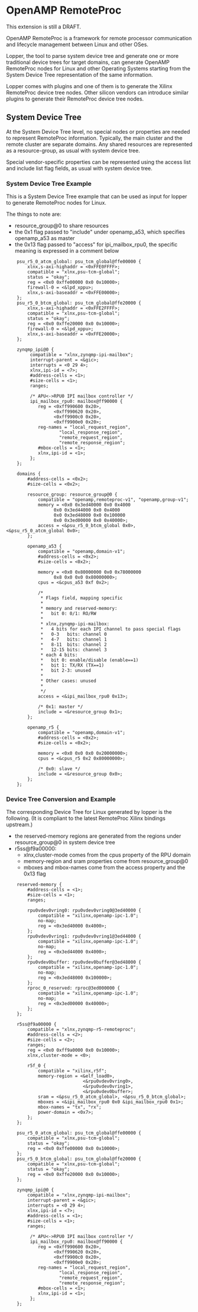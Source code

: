 # OpenAMP RemoteProc

This extension is still a DRAFT.


OpenAMP RemoteProc is a framework for remote processor communication and
lifecycle management between Linux and other OSes.

Lopper, the tool to parse system device tree and generate one or more
traditional device trees for target domains, can generate OpenAMP
RemoteProc nodes for Linux and other Operating Systems starting from the
System Device Tree representation of the same information.

Lopper comes with plugins and one of them is to generate the Xilinx
RemoteProc device tree nodes. Other silicon vendors can introduce
similar plugins to generate their RemoteProc device tree nodes.



## System Device Tree

At the System Device Tree level, no special nodes or properties are
needed to represent RemoteProc information. Typically, the main cluster
and the remote cluster are separate domains. Any shared resources are
represented as a resource-group, as usual with system device tree.

Special vendor-specific properties can be represented using the access
list and include list flag fields, as usual with system device tree.



### System Device Tree Example

This is a System Device Tree example that can be used as input for
lopper to generate RemoteProc nodes for Linux.

The things to note are:

- resource\_group@0 to share resources
- the 0x1 flag passed to "include" under openamp\_a53, which specifies
  openamp\_a53 as master
- the 0x13 flag passed to "access" for ipi\_mailbox\_rpu0, the specific
  meaning is expressed in a comment below


~~~
	psu_r5_0_atcm_global: psu_tcm_global@ffe00000 {
		xlnx,s-axi-highaddr = <0xFFE0FFFF>;
		compatible = "xlnx,psu-tcm-global";
		status = "okay";
		reg = <0x0 0xffe00000 0x0 0x10000>;
		firewall-0 = <&lpd_xppu>;
		xlnx,s-axi-baseaddr = <0xFFE00000>;
	};
	psu_r5_0_btcm_global: psu_tcm_global@ffe20000 {
		xlnx,s-axi-highaddr = <0xFFE2FFFF>;
		compatible = "xlnx,psu-tcm-global";
		status = "okay";
		reg = <0x0 0xffe20000 0x0 0x10000>;
		firewall-0 = <&lpd_xppu>;
		xlnx,s-axi-baseaddr = <0xFFE20000>;
	};

	zynqmp_ipi@0 {
		 compatible = "xlnx,zynqmp-ipi-mailbox";
		 interrupt-parent = <&gic>;
		 interrupts = <0 29 4>;
		 xlnx,ipi-id = <7>;
		 #address-cells = <1>;
		 #size-cells = <1>;
		 ranges;

		 /* APU<->RPU0 IPI mailbox controller */
		 ipi_mailbox_rpu0: mailbox@ff90000 {
			reg = <0xff990600 0x20>,
			      <0xff990620 0x20>,
			      <0xff9900c0 0x20>,
			      <0xff9900e0 0x20>;
			reg-names = "local_request_region",
				    "local_response_region",
				    "remote_request_region",
				    "remote_response_region";
			#mbox-cells = <1>;
			xlnx,ipi-id = <1>;
		 };
	};

	domains {
		#address-cells = <0x2>;
		#size-cells = <0x2>;

		resource_group: resource_group@0 {
			compatible = "openamp,remoteproc-v1", "openamp,group-v1";
			memory = <0x0 0x3ed40000 0x0 0x4000
				  0x0 0x3ed44000 0x0 0x4000
				  0x0 0x3ed48000 0x0 0x100000
				  0x0 0x3ed00000 0x0 0x40000>;
			access = <&psu_r5_0_btcm_global 0x0>, <&psu_r5_0_atcm_global 0x0>;
		};

		openamp_a53 {
			compatible = "openamp,domain-v1";
			#address-cells = <0x2>;
			#size-cells = <0x2>;

			memory = <0x0 0x80000000 0x0 0x78000000
				  0x8 0x0 0x0 0x80000000>;
			cpus = <&cpus_a53 0xf 0x2>;

			/*
			 * Flags field, mapping specific
			 *
			 * memory and reserved-memory:
			 *   bit 0: 0/1: RO/RW
			 *
			 * xlnx,zynqmp-ipi-mailbox:
			 *   4 bits for each IPI channel to pass special flags
			 *   0-3   bits: channel 0
			 *   4-7   bits: channel 1
			 *   8-11  bits: channel 2
			 *   12-15 bits: channel 3
			 * each 4 bits:
			 *   bit 0: enable/disable (enable==1)
			 *   bit 1: TX/RX (TX==1)
			 *   bit 2-3: unused
			 *
			 * Other cases: unused 
			 *
			 */
			access = <&ipi_mailbox_rpu0 0x13>;

			/* 0x1: master */
			include = <&resource_group 0x1>;
		};

		openamp_r5 {
			compatible = "openamp,domain-v1";
			#address-cells = <0x2>;
			#size-cells = <0x2>;

			memory = <0x0 0x0 0x0 0x20000000>;
			cpus = <&cpus_r5 0x2 0x80000000>;

			/* 0x0: slave */
			include = <&resource_group 0x0>;
		};
	};
~~~


### Device Tree Conversion and Example

The corresponding Device Tree for Linux generated by lopper is the
following. (It is compliant to the latest RemoteProc Xilinx bindings
upstream.)

- the reserved-memory regions are generated from the regions under resource\_group@0 in system device tree
- r5ss@f9a00000:
    - xlnx,cluster-mode comes from the cpus property of the RPU domain
    - memory-region and sram properties come from resource\_group@0
	- mboxes and mbox-names come from the access property and the 0x13 flag

~~~
	reserved-memory {
		#address-cells = <1>;
		#size-cells = <1>;
		ranges;

		rpu0vdev0vring0: rpu0vdev0vring0@3ed40000 {
			compatible = "xilinx,openamp-ipc-1.0";
			no-map;
			reg = <0x3ed40000 0x4000>;
		};
		rpu0vdev0vring1: rpu0vdev0vring1@3ed44000 {
			compatible = "xilinx,openamp-ipc-1.0";
			no-map;
			reg = <0x3ed44000 0x4000>;
		};
		rpu0vdev0buffer: rpu0vdev0buffer@3ed48000 {
			compatible = "xilinx,openamp-ipc-1.0";
			no-map;
			reg = <0x3ed48000 0x100000>;
		};
		rproc_0_reserved: rproc@3ed000000 {
			compatible = "xilinx,openamp-ipc-1.0";
			no-map;
			reg = <0x3ed00000 0x40000>;
		};
	};

	r5ss@f9a00000 {
		compatible = "xlnx,zynqmp-r5-remoteproc";
		#address-cells = <2>;
		#size-cells = <2>;
		ranges;
		reg = <0x0 0xff9a0000 0x0 0x10000>;
		xlnx,cluster-mode = <0>;

		r5f_0 {
			compatible = "xilinx,r5f";
			memory-region = <&elf_load0>,
							 <&rpu0vdev0vring0>,
							 <&rpu0vdev0vring1>,
							 <&rpu0vdev0buffer>;
			sram = <&psu_r5_0_atcm_global>, <&psu_r5_0_btcm_global>;
			mboxes = <&ipi_mailbox_rpu0 0x0 &ipi_mailbox_rpu0 0x1>;
			mbox-names = "tx", "rx";
			power-domain = <0x7>;
		};
	};

	psu_r5_0_atcm_global: psu_tcm_global@ffe00000 {
		compatible = "xlnx,psu-tcm-global";
		status = "okay";
		reg = <0x0 0xffe00000 0x0 0x10000>;
	};
	psu_r5_0_btcm_global: psu_tcm_global@ffe20000 {
		compatible = "xlnx,psu-tcm-global";
		status = "okay";
		reg = <0x0 0xffe20000 0x0 0x10000>;
	};

	zynqmp_ipi@0 {
		compatible = "xlnx,zynqmp-ipi-mailbox";
		interrupt-parent = <&gic>;
		interrupts = <0 29 4>;
		xlnx,ipi-id = <7>;
		#address-cells = <1>;
		#size-cells = <1>;
		ranges;

		 /* APU<->RPU0 IPI mailbox controller */
		 ipi_mailbox_rpu0: mailbox@ff90000 {
			reg = <0xff990600 0x20>,
			      <0xff990620 0x20>,
			      <0xff9900c0 0x20>,
			      <0xff9900e0 0x20>;
			reg-names = "local_request_region",
				    "local_response_region",
				    "remote_request_region",
				    "remote_response_region";
			#mbox-cells = <1>;
			xlnx,ipi-id = <1>;
		 };
	};
~~~
